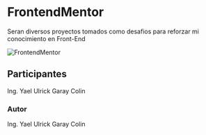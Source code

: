# FrontendMentor
Seran diversos proyectos tomados como desafios para reforzar mi conocimiento en Front-End

![FrontendMentor](https://encrypted-tbn0.gstatic.com/images?q=tbn:ANd9GcRje2Heozz1iLA-kSbq382CM_fj2zIAelhpug&s)

## Participantes
Ing. Yael Ulrick Garay Colin

### Autor
Ing. Yael Ulrick Garay Colin
